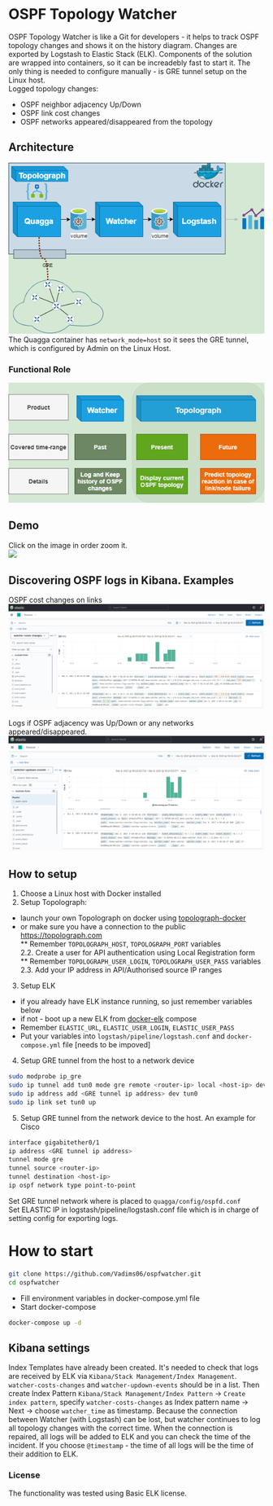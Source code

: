 # OSPF Topology Watcher
OSPF Topology Watcher is like a Git for developers - it helps to track OSPF topology changes and shows it on the history diagram. Changes are exported by Logstash to Elastic Stack (ELK). Components of the solution are wrapped into containers, so it can be increadebly fast to start it. The only thing is needed to configure manually - is GRE tunnel setup on the Linux host.  
Logged topology changes:
* OSPF neighbor adjacency Up/Down
* OSPF link cost changes
* OSPF networks appeared/disappeared from the topology

## Architecture
![](https://github.com/Vadims06/ospfwatcher/blob/f218b754ac7b543ffe46f9bb7df9cba0caf7b5cb/docs/Architecture.png)  
The Quagga container has `network_mode=host` so it sees the GRE tunnel, which is configured by Admin on the Linux Host.  
### Functional Role
![](https://github.com/Vadims06/ospfwatcher/blob/247bb4d330de762cfc4c3fd67135e5740ba8403c/docs/functional-watcher-role.png)
## Demo
Click on the image in order zoom it.  
![](https://github.com/Vadims06/ospfwatcher/blob/ada2ca86df171ec5f1b550da821f0a8ca1cb1df4/docs/ospf-watcher-demo.gif)

## Discovering OSPF logs in Kibana. Examples
OSPF cost changes on links  
![](https://github.com/Vadims06/ospfwatcher/blob/774ffe06131e932bd0d87b430010523d942a2342/docs/cost-changes-raw-logs.png)

Logs if OSPF adjacency was Up/Down or any networks appeared/disappeared.  
![](https://github.com/Vadims06/ospfwatcher/blob/774ffe06131e932bd0d87b430010523d942a2342/docs/host-updown-raw-logs.png)

## How to setup
1. Choose a Linux host with Docker installed
2. Setup Topolograph:  
* launch your own Topolograph on docker using [topolograph-docker](https://github.com/Vadims06/topolograph-docker)
* or make sure you have a connection to the public https://topolograph.com  
** Remember `TOPOLOGRAPH_HOST`, `TOPOLOGRAPH_PORT` variables  
2.2. Create a user for API authentication using Local Registration form  
** Remember `TOPOLOGRAPH_USER_LOGIN`, `TOPOLOGRAPH_USER_PASS` variables  
2.3. Add your IP address in API/Authorised source IP ranges  
3. Setup ELK  
* if you already have ELK instance running, so just remember variables below
* if not - boot up a new ELK from [docker-elk](https://github.com/deviantony/docker-elk) compose
* Remember `ELASTIC_URL`, `ELASTIC_USER_LOGIN`, `ELASTIC_USER_PASS`  
* Put your variables into `logstash/pipeline/logstash.conf` and `docker-compose.yml` file [needs to be impoved]

4. Setup GRE tunnel from the host to a network device  
```bash
sudo modprobe ip_gre
sudo ip tunnel add tun0 mode gre remote <router-ip> local <host-ip> dev eth0 ttl 255
sudo ip address add <GRE tunnel ip address> dev tun0
sudo ip link set tun0 up
```
5. Setup GRE tunnel from the network device to the host. An example for Cisco
```bash
interface gigabitether0/1
ip address <GRE tunnel ip address>
tunnel mode gre
tunnel source <router-ip>
tunnel destination <host-ip>
ip ospf network type point-to-point
```
Set GRE tunnel network where <GRE tunnel ip address> is placed to `quagga/config/ospfd.conf`  
Set ELASTIC IP in logstash/pipeline/logstash.conf file which is in charge of setting config for exporting logs.  
# How to start
```bash
git clone https://github.com/Vadims06/ospfwatcher.git
cd ospfwatcher
```
* Fill environment variables in docker-compose.yml file
* Start docker-compose  
```bash
docker-compose up -d
```

 ## Kibana settings
 Index Templates have already been created. It's needed to check that logs are received by ELK via `Kibana/Stack Management/Index Management`. `watcher-costs-changes` and `watcher-updown-events` should be in a list. Then create Index Pattern `Kibana/Stack Management/Index Pattern` -> `Create index pattern`, specify `watcher-costs-changes` as Index pattern name -> Next -> choose `watcher_time` as timestamp. Because the connection between Watcher (with Logstash) can be lost, but watcher continues to log all topology changes with the correct time. When the connection is repaired, all logs will be added to ELK and you can check the time of the incident. If you choose `@timestamp` - the time of all logs will be the time of their addition to ELK.  
 
 ### License
 The functionality was tested using Basic ELK license.  
